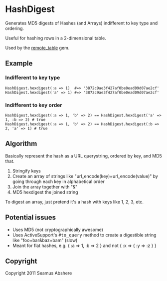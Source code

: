 # HashDigest

Generates MD5 digests of Hashes (and Arrays) indifferent to key type and ordering.

Useful for hashing rows in a 2-dimensional table.

Used by the [remote_table](https://github.com/seamusabshere/remote_table) gem.

## Example

### Indifferent to key type

    HashDigest.hexdigest(:a => 1)  #=> '3872c9ae3f427af0be0ead09d07ae2cf'
    HashDigest.hexdigest('a' => 1) #=> '3872c9ae3f427af0be0ead09d07ae2cf'

### Indifferent to key order

    HashDigest.hexdigest(:a => 1, 'b' => 2) == HashDigest.hexdigest('a' => 1, :b => 2) # true
    HashDigest.hexdigest(:a => 1, 'b' => 2) == HashDigest.hexdigest(:b => 2, 'a' => 1) # true

## Algorithm

Basically represent the hash as a URL querystring, ordered by key, and MD5 that.

1. Stringify keys
2. Create an array of strings like "url_encode(key)=url_encode(value)" by going through each key in alphabetical order
3. Join the array together with "&"
4. MD5 hexdigest the joined string

To digest an array, just pretend it's a hash with keys like 1, 2, 3, etc.

## Potential issues

* Uses MD5 (not cryptographically awesome)
* Uses ActiveSupport's <tt>#to_query</tt> method to create a digestible string like "foo=bar&baz=bam" (slow)
* Meant for flat hashes, e.g. { :a => 1, :b => 2 } and not { :x => { :y => :z } }

## Copyright

Copyright 2011 Seamus Abshere
